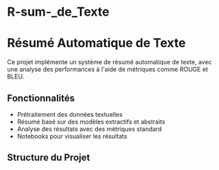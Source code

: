 # R-sum-_de_Texte
# Résumé Automatique de Texte

Ce projet implémente un système de résumé automatique de texte, avec une analyse des performances à l'aide de métriques comme ROUGE et BLEU.

## Fonctionnalités
- Prétraitement des données textuelles
- Résumé basé sur des modèles extractifs et abstraits
- Analyse des résultats avec des métriques standard
- Notebooks pour visualiser les résultats

## Structure du Projet


